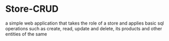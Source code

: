 # Store-CRUD
a simple web application that takes the role of a store and applies basic sql operations such as create, read, update and delete, its products and other entities of the same
